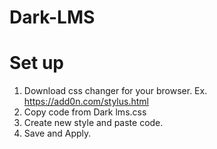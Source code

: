 # Dark-LMS

# Set up
1. Download css changer for your browser. Ex. https://add0n.com/stylus.html
2. Copy code from Dark lms.css
3. Create new style and paste code.
4. Save and Apply.
